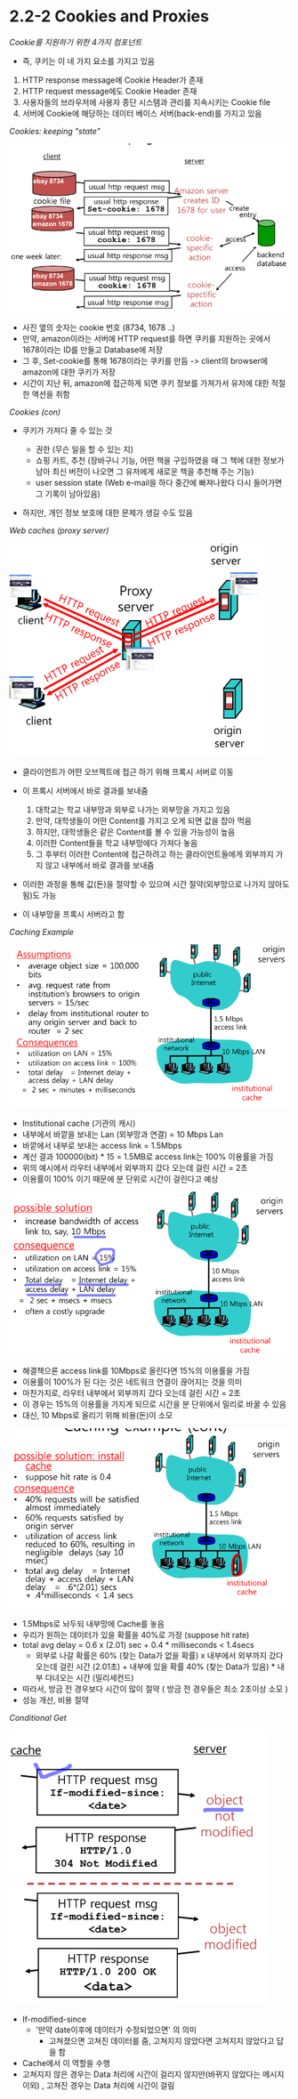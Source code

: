 ﻿# 2.2-2 Cookies and Proxies

*Cookie를 지원하기 위한 4가지 컴포넌트*

* 즉, 쿠키는 이 네 가지 요소를 가지고 있음  

1. HTTP response message에 Cookie Header가 존재 
2. HTTP request message에도 Cookie Header 존재 
3. 사용자들의 브라우저에 사용자 종단 시스템과 관리를 지속시키는 Cookie file 
4. 서버에 Cookie에 해당하는 데이터 베이스 서버(back-end)를 가지고 있음 

*Cookies: keeping "state"*

![A](Images/A.PNG)

* 사진 옆의 숫자는 cookie 번호 (8734, 1678 ..)
* 만약, amazon이라는 서버에 HTTP request를 하면 쿠키를 지원하는 곳에서 1678이라는 ID를 만들고 Database에 저장 
* 그 후, Set-cookie를 통해 1678이라는 쿠키를 만듬 -> client의 browser에 amazon에 대한 쿠키가 저장 
* 시간이 지난 뒤, amazon에 접근하게 되면 쿠키 정보를 가져가서 유저에 대한 적절한 액션을 취함 

*Cookies (con)*

* 쿠키가 가져다 줄 수 있는 것
	* 권한 (무슨 일을 할 수 있는 지)
	* 쇼핑 카트, 추천 (장바구니 기능, 어떤 책을 구입하였을 때 그 책에 대한 정보가 남아 최신 버전이 나오면 그 유저에게 새로운 책을 추천해 주는 기능)
	* user session state (Web e-mail을 하다 중간에 빠져나왔다 다시 들어가면 그 기록이 남아있음)

* 하지만, 개인 정보 보호에 대한 문제가 생길 수도 있음 

*Web caches (proxy server)*

![B](Images/B.PNG)

* 클라이언트가 어떤 오브젝트에 접근 하기 위해 프록시 서버로 이동
* 이 프록시 서버에서 바로 결과를 보내줌 
	1. 대학교는 학교 내부망과 외부로 나가는 외부망을 가지고 있음
	2. 만약, 대학생들이 어떤 Content를 가지고 오게 되면 값을 잡아 먹음 
	3. 하지만, 대학생들은 같은 Content를 볼 수 있을 가능성이 높음 
	4. 이러한 Content들을 학교 내부망에다 가져다 놓음
	5. 그 후부터 이러한 Content에 접근하려고 하는 클라이언트들에게 외부까지 가지 않고 내부에서 바로 결과를 보내줌

* 이러한 과정을 통해 값(돈)을 절약할 수 있으며 시간 절약(외부망으로 나가지 않아도 됨)도 가능 
* 이 내부망을 프록시 서버라고 함 

*Caching Example*

![C](Images/C.PNG)

* Institutional cache (기관의 캐시)
* 내부에서 바깥을 보내는 Lan (외부망과 연결) = 10 Mbps Lan 
* 바깥에서 내부로 보내는 access link = 1.5Mbps
* 계산 결과 100000(bit) * 15 = 1.5MB로 access link는 100% 이용률을 가짐
* 위의 예시에서 라우터 내부에서 외부까지 갔다 오는데 걸린 시간 = 2초
* 이용률이 100% 이기 때문에 분 단위로 시간이 걸린다고 예상 

![D](Images/D.PNG)

* 해결책으론 access link를 10Mbps로 올린다면 15%의 이용률을 가짐
* 이용률이 100%가 된 다는 것은 네트워크 연결이 끊어지는 것을 의미 
* 마찬가지로, 라우터 내부에서 외부까지 갔다 오는데 걸린 시간 = 2초
* 이 경우는 15%의 이용률을 가지게 되므로 시간을 분 단위에서 밀리로 바꿀 수 있음 
* 대신, 10 Mbps로 올리기 위해 비용(돈)이 소모

![E](Images/E.PNG)

* 1.5Mbps로 놔두되 내부망에 Cache를 놓음 
* 우리가 원하는 데이터가 있을 확률을 40%로 가정 (suppose hit rate)
* total avg delay = 0.6 x (2.01) sec  + 0.4 * milliseconds < 1.4secs
	* 외부로 나갈 확률은 60% (찾는 Data가 없을 확률) x 내부에서 외부까지 갔다 오는데 걸린 시간 (2.01초) + 내부에 있을 확률 40% (찾는 Data가 있음) * 내부 다녀오는 시간 (밀리세컨드)
* 따라서, 방금 전 경우보다 시간이 많이 절약 ( 방금 전 경우들은 최소 2초이상 소모 )
* 성능 개선, 비용 절약 

*Conditional Get*

![F](Images/F.PNG)

* If-modified-since
	* '만약 date이후에 데이터가 수정되었으면' 의 의미
		*  고쳐졌으면 고쳐진 데이터를 줌, 고쳐지지 않았다면 고쳐지지 않았다고 답을 함
* Cache에서 이 역할을 수행 
* 고쳐지지 않은 경우는 Data 처리에 시간이 걸리지 않지만(바뀌지 않았다는 메시지 이외) , 고쳐진 경우는 Data 처리에 시간이 걸림 






